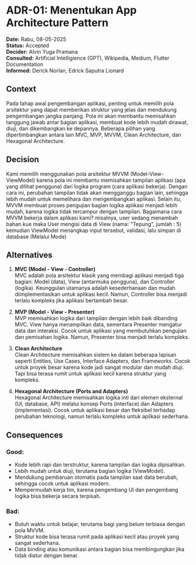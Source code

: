 # ADR-01: Menentukan App Architecture Pattern

**Date:** Rabu, 08-05-2025  
**Status:** Accepted  
**Decider:** Alvin Yuga Pramana <br>
**Consulted:** Artificial Intelligience (GPT), Wikipedia, Medium, Flutter Documentation <br>
**Informed:** Derick Norlan, Edrick Saputra Lionard

## Context
Pada tahap awal pengembangan aplikasi, penting untuk memilih pola arsitektur yang dapat memberikan struktur yang jelas dan mendukung pengembangan jangka panjang. Pola ini akan membantu memisahkan tanggung jawab antar bagian aplikasi, membuat kode lebih mudah dirawat, diuji, dan dikembangkan ke depannya. Beberapa pilihan yang dipertimbangkan antara lain MVC, MVP, MVVM, Clean Architecture, dan Hexagonal Architecture.

## Decision
Kami memilih menggunakan pola arsitektur MVVM (Model-View-ViewModel) karena pola ini membantu memisahkan tampilan aplikasi (apa yang dilihat pengguna) dari logika program (cara aplikasi bekerja). Dengan cara ini, perubahan tampilan tidak akan mengganggu bagian lain, sehingga lebih mudah untuk memelihara dan mengembangkan aplikasi. Selain itu, MVVM membuat proses pengujian bagian logika aplikasi menjadi lebih mudah, karena logika tidak tercampur dengan tampilan. Bagaimana cara MVVM bekerja dalam aplikasi kami? misalnya, user sedang menambah bahan kue maka User mengisi data di View (nama: "Tepung", jumlah : 5) kemudian ViewModel menangkap input tersebut, validasi, lalu simpan di database (Melalui Mode)

## Alternatives
1. **MVC (Model - View - Controller)**<br>
    MVC adalah pola arsitektur klasik yang membagi aplikasi menjadi tiga bagian: Model (data), View (antarmuka pengguna), dan Controller (logika). Keunggulan utamanya adalah kesederhanaan dan mudah diimplementasikan untuk aplikasi kecil. Namun, Controller bisa menjadi terlalu kompleks jika aplikasi bertambah besar.

2. **MVP (Model - View - Presenter)**<br>
    MVP memisahkan logika dari tampilan dengan lebih baik dibanding MVC. View hanya menampilkan data, sementara Presenter mengatur data dan interaksi. Cocok untuk aplikasi yang membutuhkan pengujian dan pemisahan logika. Namun, Presenter bisa menjadi terlalu kompleks.

3. **Clean Architecture**<br>
    Clean Architecture memisahkan sistem ke dalam beberapa lapisan seperti Entities, Use Cases, Interface Adapters, dan Frameworks. Cocok untuk proyek besar karena kode jadi sangat modular dan mudah diuji. Tapi bisa terasa rumit untuk aplikasi kecil karena struktur yang kompleks.

4. **Hexagonal Architecture (Ports and Adapters)**<br>
    Hexagonal Architecture memisahkan logika inti dari elemen eksternal (UI, database, API) melalui konsep Ports (interface) dan Adapters (implementasi). Cocok untuk aplikasi besar dan fleksibel terhadap perubahan teknologi, namun terlalu kompleks untuk aplikasi sederhana.

## Consequences
### Good:
- Kode lebih rapi dan terstruktur, karena tampilan dan logika dipisahkan.
- Lebih mudah untuk diuji, terutama bagian logika (ViewModel).
- Mendukung pembaruan otomatis pada tampilan saat data berubah, sehingga cocok untuk aplikasi modern.
- Mempermudah kerja tim, karena pengembang UI dan pengembang logika bisa bekerja secara terpisah.

### Bad:
- Butuh waktu untuk belajar, terutama bagi yang belum terbiasa dengan pola MVVM.
- Struktur kode bisa terasa rumit pada aplikasi kecil atau proyek yang sangat sederhana.
- Data binding atau komunikasi antara bagian bisa membingungkan jika tidak diatur dengan benar.